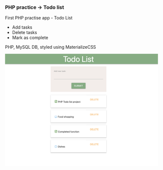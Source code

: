 ### PHP practice -> Todo list

First PHP practise app - Todo List
- Add tasks
- Delete tasks
- Mark as complete

PHP, MySQL DB, styled using MaterializeCSS

![image of webpage](/img/php_mysql_todo.png)